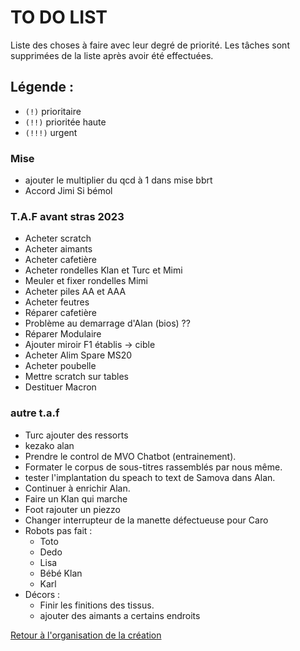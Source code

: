 # TO DO LIST


Liste des choses à faire avec leur degré de priorité. Les tâches sont supprimées de la liste après avoir été effectuées.

## Légende :

- `(!)` prioritaire
- `(!!)` prioritée haute
- `(!!!)` urgent

### Mise

- ajouter le multiplier du qcd à 1 dans mise bbrt
- Accord Jimi Si bémol

### T.A.F avant stras 2023

- Acheter scratch
- Acheter aimants
- Acheter cafetière
- Acheter rondelles Klan et Turc et Mimi
- Meuler et fixer rondelles Mimi
- Acheter piles AA et AAA
- Acheter feutres
- Réparer cafetière
- Problème au demarrage d'Alan (bios) ??
- Réparer Modulaire
- Ajouter miroir F1 établis -> cible
- Acheter Alim Spare MS20
- Acheter poubelle
- Mettre scratch sur tables
- Destituer Macron


### autre t.a.f

- Turc ajouter des ressorts
- kezako alan
- Prendre le control de MVO Chatbot (entrainement).
- Formater le corpus de sous-titres rassemblés par nous même.
- tester l'implantation du speach to text de Samova dans Alan.
- Continuer à enrichir Alan.
- Faire un Klan qui marche
- Foot rajouter un piezzo
- Changer interrupteur de la manette défectueuse pour Caro
- Robots pas fait :
    - Toto
    - Dedo
    - Lisa
    - Bébé Klan
    - Karl
- Décors :
    - Finir les finitions des tissus.
    - ajouter des aimants a certains endroits


[Retour à l'organisation de la création](.)
